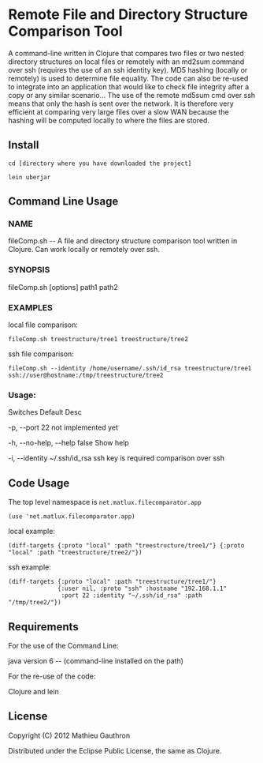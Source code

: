 # Remote File and Directory Structure Comparison Tool

A command-line written in Clojure that compares two files or two nested directory structures on local files or
remotely with an md2sum command over ssh (requires the use of an ssh identity key). MD5 hashing (locally or remotely)
is used to determine file equality. The code can also be re-used to integrate into an application that would like to
check file integrity after a copy or any similar scenario... 
The use of the remote md5sum cmd over ssh means that only the hash is sent over the network.
It is therefore very efficient at comparing very large files over a slow WAN because the hashing will be computed
locally to where the files are stored.

## Install

    cd [directory where you have downloaded the project]

    lein uberjar

## Command Line Usage

### NAME

   fileComp.sh -- A file and directory structure comparison tool written in Clojure. Can work locally or remotely over ssh.

### SYNOPSIS
   fileComp.sh [options] path1 path2

### EXAMPLES

   local file comparison:
   
    fileComp.sh treestructure/tree1 treestructure/tree2
      
   ssh file comparison:
   
    fileComp.sh --identity /home/username/.ssh/id_rsa treestructure/tree1 ssh://user@hostname:/tmp/treestructure/tree2
      
### Usage:

   Switches               Default        Desc
             
   -p, --port             22             not implemented yet
   
   -h, --no-help, --help  false          Show help
              
   -i, --identity         ~/.ssh/id_rsa  ssh key is required comparison over ssh                    


## Code Usage

The top level namespace is `net.matlux.filecomparator.app`

    (use 'net.matlux.filecomparator.app)

local example:

    (diff-targets {:proto "local" :path "treestructure/tree1/"} {:proto "local" :path "treestructure/tree2/"})
    
ssh example:    

    (diff-targets {:proto "local" :path "treestructure/tree1/"} 
                  {:user nil, :proto "ssh" :hostname "192.168.1.1" 
                   :port 22 :identity "~/.ssh/id_rsa" :path "/tmp/tree2/"})
                   
                   
## Requirements

For the use of the Command Line:

   java version 6 -- (command-line installed on the path)

For the re-use of the code:

   Clojure and lein

## License

Copyright (C) 2012 Mathieu Gauthron

Distributed under the Eclipse Public License, the same as Clojure.
